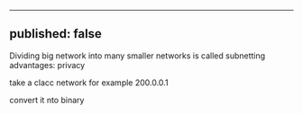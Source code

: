 ----
published: false
----
Dividing big network into many smaller networks is called subnetting
advantages:
privacy

take a  clacc network for example 200.0.0.1

convert it nto binary
